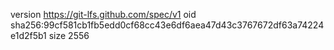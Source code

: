 version https://git-lfs.github.com/spec/v1
oid sha256:99cf581cb1fb5edd0cf68cc43e6df6aea47d43c3767672df63a74224e1d2f5b1
size 2556
